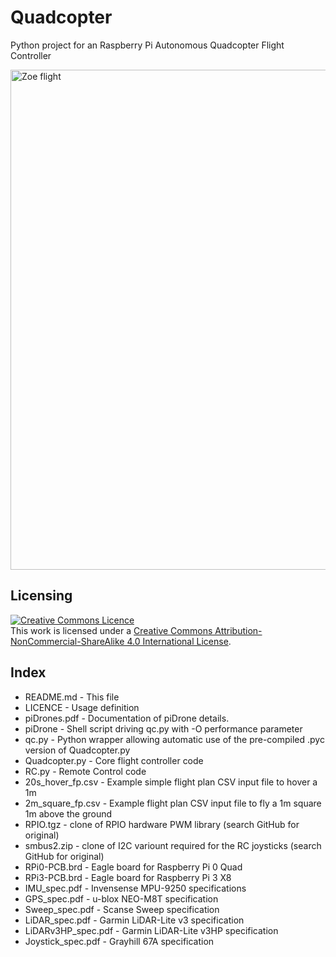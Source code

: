 Quadcopter
==========

Python project for an Raspberry Pi Autonomous Quadcopter Flight Controller

<a href="http://blog.pistuffing.co.uk/blog"><img src="http://blog.pistuffing.co.uk/wp-content/uploads/2016/01/DSC00975.jpg" alt="Zoe flight" width="800" /></a>

Licensing
---------
<a rel="license" href="http://creativecommons.org/licenses/by-nc-sa/4.0/"><img alt="Creative Commons Licence" style="border-width:0" src="https://i.creativecommons.org/l/by-nc-sa/4.0/88x31.png" /></a><br />This work is licensed under a <a rel="license" href="http://creativecommons.org/licenses/by-nc-sa/4.0/">Creative Commons Attribution-NonCommercial-ShareAlike 4.0 International License</a>.

Index
-----
<ul>
<li>README.md          - This file</li>
<li>LICENCE            - Usage definition</li>
<li>piDrones.pdf       - Documentation of piDrone details.</li>
<li>piDrone            - Shell script driving qc.py with -O performance parameter
<li>qc.py              - Python wrapper allowing automatic use of the pre-compiled .pyc version of Quadcopter.py</li>
<li>Quadcopter.py      - Core flight controller code</li>
<li>RC.py              - Remote Control code</li>
<li>20s_hover_fp.csv   - Example simple flight plan CSV input file to hover a 1m</li>
<li>2m_square_fp.csv   - Example flight plan CSV input file to fly a 1m square 1m above the ground</li>
<li>RPIO.tgz           - clone of RPIO hardware PWM library (search GitHub for original)</li>
<li>smbus2.zip         - clone of I2C variount required for the RC joysticks (search GitHub for original)</li>
<li>RPi0-PCB.brd       - Eagle board for Raspberry Pi 0 Quad</li>
<li>RPi3-PCB.brd       - Eagle board for Raspberry Pi 3 X8</li>
<li>IMU_spec.pdf       - Invensense MPU-9250 specifications</li>
<li>GPS_spec.pdf       - u-blox NEO-M8T specification</li>
<li>Sweep_spec.pdf     - Scanse Sweep specification</li>
<li>LiDAR_spec.pdf     - Garmin LiDAR-Lite v3 specification</li>
<li>LiDARv3HP_spec.pdf - Garmin LiDAR-Lite v3HP specification</li>
<li>Joystick_spec.pdf  - Grayhill 67A specification</li>
</ul>

